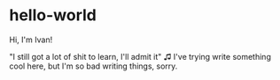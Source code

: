 # hello-world

Hi, I'm Ivan!

"I still got a lot of shit to learn, I'll admit it" ♫
I've trying write something cool here, but I'm so bad writing things, sorry.
